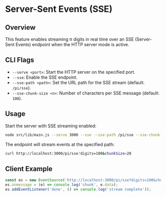 # Server-Sent Events (SSE)

## Overview

This feature enables streaming π digits in real time over an SSE (Server-Sent Events) endpoint when the HTTP server mode is active.

## CLI Flags

- `--serve <port>`: Start the HTTP server on the specified port.
- `--sse`: Enable the SSE endpoint.
- `--sse-path <path>`: Set the URL path for the SSE stream (default: `/pi/sse`).
- `--sse-chunk-size <n>`: Number of characters per SSE message (default: `100`).

## Usage

Start the server with SSE streaming enabled:

```bash
node src/lib/main.js --serve 3000 --sse --sse-path /pi/sse --sse-chunk-size 50
```

The endpoint will stream events at the specified path:

```bash
curl http://localhost:3000/pi/sse?digits=100&chunkSize=20
```

## Client Example

```js
const es = new EventSource('http://localhost:3000/pi/sse?digits=100&chunkSize=20');
es.onmessage = (e) => console.log('chunk', e.data);
es.addEventListener('done', () => console.log('stream complete'));
```
